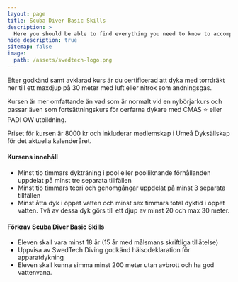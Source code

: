 ```yaml
---
layout: page
title: Scuba Diver Basic Skills
description: >
  Here you should be able to find everything you need to know to accomplish the most common tasks when blogging with Hydejack.
hide_description: true
sitemap: false
image: 
  path: /assets/swedtech-logo.png
---
```


Efter godkänd samt avklarad kurs är du certificerad att dyka med torrdräkt ner till ett maxdjup på 30 meter med luft eller nitrox som andningsgas.

Kursen är mer omfattande än vad som är normalt vid en nybörjarkurs och passar även som fortsättningskurs för oerfarna dykare med CMAS ⭐ eller PADI OW utbildning.

Priset för kursen är 8000 kr och inkluderar medlemskap i Umeå Dyksällskap för det aktuella kalenderåret.

#### Kursens innehåll

* Minst tio timmars dykträning i pool eller poolliknande förhållanden uppdelat på minst tre separata tillfällen
* Minst tio timmars teori och genomgångar uppdelat på minst 3 separata tillfällen
* Minst åtta dyk i öppet vatten och minst sex timmars total dyktid i öppet vatten. Två av dessa dyk görs till ett djup av minst 20 och max 30 meter.

#### Förkrav Scuba Diver Basic Skills

* Eleven skall vara minst 18 år (15 år med målsmans skriftliga tillåtelse)
* Uppvisa av SwedTech Diving godkänd hälsodeklaration för apparatdykning
* Eleven skall kunna simma minst 200 meter utan avbrott och ha god vattenvana.
